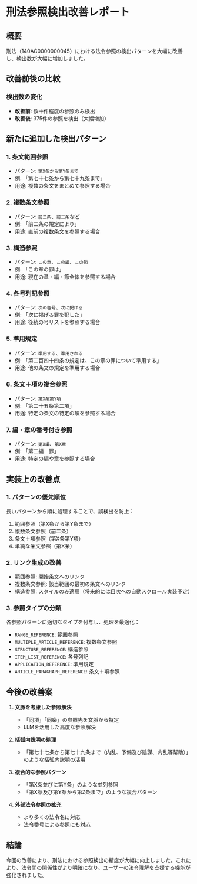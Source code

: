 # 刑法参照検出改善レポート

## 概要
刑法（140AC0000000045）における法令参照の検出パターンを大幅に改善し、検出数が大幅に増加しました。

## 改善前後の比較

### 検出数の変化
- **改善前**: 数十件程度の参照のみ検出
- **改善後**: 375件の参照を検出（大幅増加）

## 新たに追加した検出パターン

### 1. 条文範囲参照
- パターン: `第X条から第Y条まで`
- 例: 「第七十七条から第七十九条まで」
- 用途: 複数の条文をまとめて参照する場合

### 2. 複数条文参照
- パターン: `前二条`、`前三条`など
- 例: 「前二条の規定により」
- 用途: 直前の複数条文を参照する場合

### 3. 構造参照
- パターン: `この章`、`この編`、`この節`
- 例: 「この章の罪は」
- 用途: 現在の章・編・節全体を参照する場合

### 4. 各号列記参照
- パターン: `次の各号`、`次に掲げる`
- 例: 「次に掲げる罪を犯した」
- 用途: 後続の号リストを参照する場合

### 5. 準用規定
- パターン: `準用する`、`準用される`
- 例: 「第二百四十四条の規定は、この章の罪について準用する」
- 用途: 他の条文の規定を準用する場合

### 6. 条文＋項の複合参照
- パターン: `第X条第Y項`
- 例: 「第二十五条第二項」
- 用途: 特定の条文の特定の項を参照する場合

### 7. 編・章の番号付き参照
- パターン: `第X編`、`第X章`
- 例: 「第二編　罪」
- 用途: 特定の編や章を参照する場合

## 実装上の改善点

### 1. パターンの優先順位
長いパターンから順に処理することで、誤検出を防止：
1. 範囲参照（第X条から第Y条まで）
2. 複数条文参照（前二条）
3. 条文＋項参照（第X条第Y項）
4. 単純な条文参照（第X条）

### 2. リンク生成の改善
- 範囲参照: 開始条文へのリンク
- 複数条文参照: 該当範囲の最初の条文へのリンク
- 構造参照: スタイルのみ適用（将来的には目次への自動スクロール実装予定）

### 3. 参照タイプの分類
各参照パターンに適切なタイプを付与し、処理を最適化：
- `RANGE_REFERENCE`: 範囲参照
- `MULTIPLE_ARTICLE_REFERENCE`: 複数条文参照
- `STRUCTURE_REFERENCE`: 構造参照
- `ITEM_LIST_REFERENCE`: 各号列記
- `APPLICATION_REFERENCE`: 準用規定
- `ARTICLE_PARAGRAPH_REFERENCE`: 条文＋項参照

## 今後の改善案

1. **文脈を考慮した参照解決**
   - 「同項」「同条」の参照先を文脈から特定
   - LLMを活用した高度な参照解決

2. **括弧内説明の処理**
   - 「第七十七条から第七十九条まで（内乱、予備及び陰謀、内乱等幇助）」のような括弧内説明の活用

3. **複合的な参照パターン**
   - 「第X条並びに第Y条」のような並列参照
   - 「第X条及び第Y条から第Z条まで」のような複合パターン

4. **外部法令参照の拡充**
   - より多くの法令名に対応
   - 法令番号による参照にも対応

## 結論
今回の改善により、刑法における参照検出の精度が大幅に向上しました。これにより、法令間の関係性がより明確になり、ユーザーの法令理解を支援する機能が強化されました。
